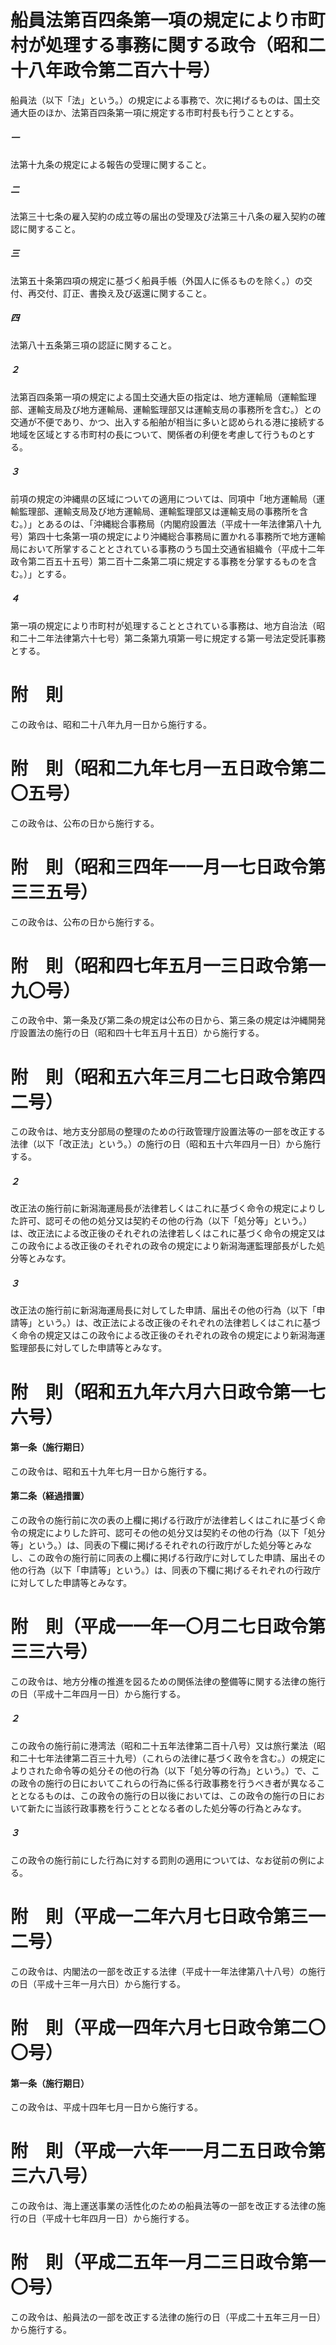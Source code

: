 # 船員法第百四条第一項の規定により市町村が処理する事務に関する政令（昭和二十八年政令第二百六十号）
船員法（以下「法」という。）の規定による事務で、次に掲げるものは、国土交通大臣のほか、法第百四条第一項に規定する市町村長も行うこととする。
##### 一
法第十九条の規定による報告の受理に関すること。
##### 二
法第三十七条の雇入契約の成立等の届出の受理及び法第三十八条の雇入契約の確認に関すること。
##### 三
法第五十条第四項の規定に基づく船員手帳（外国人に係るものを除く。）の交付、再交付、訂正、書換え及び返還に関すること。
##### 四
法第八十五条第三項の認証に関すること。
##### ２
法第百四条第一項の規定による国土交通大臣の指定は、地方運輸局（運輸監理部、運輸支局及び地方運輸局、運輸監理部又は運輸支局の事務所を含む。）との交通が不便であり、かつ、出入する船舶が相当に多いと認められる港に接続する地域を区域とする市町村の長について、関係者の利便を考慮して行うものとする。
##### ３
前項の規定の沖縄県の区域についての適用については、同項中「地方運輸局（運輸監理部、運輸支局及び地方運輸局、運輸監理部又は運輸支局の事務所を含む。）」とあるのは、「沖縄総合事務局（内閣府設置法（平成十一年法律第八十九号）第四十七条第一項の規定により沖縄総合事務局に置かれる事務所で地方運輸局において所掌することとされている事務のうち国土交通省組織令（平成十二年政令第二百五十五号）第二百十二条第二項に規定する事務を分掌するものを含む。）」とする。
##### ４
第一項の規定により市町村が処理することとされている事務は、地方自治法（昭和二十二年法律第六十七号）第二条第九項第一号に規定する第一号法定受託事務とする。
# 附　則
この政令は、昭和二十八年九月一日から施行する。
# 附　則（昭和二九年七月一五日政令第二〇五号）
この政令は、公布の日から施行する。
# 附　則（昭和三四年一一月一七日政令第三三五号）
この政令は、公布の日から施行する。
# 附　則（昭和四七年五月一三日政令第一九〇号）
この政令中、第一条及び第二条の規定は公布の日から、第三条の規定は沖縄開発庁設置法の施行の日（昭和四十七年五月十五日）から施行する。
# 附　則（昭和五六年三月二七日政令第四二号）
この政令は、地方支分部局の整理のための行政管理庁設置法等の一部を改正する法律（以下「改正法」という。）の施行の日（昭和五十六年四月一日）から施行する。
##### ２
改正法の施行前に新潟海運局長が法律若しくはこれに基づく命令の規定によりした許可、認可その他の処分又は契約その他の行為（以下「処分等」という。）は、改正法による改正後のそれぞれの法律若しくはこれに基づく命令の規定又はこの政令による改正後のそれぞれの政令の規定により新潟海運監理部長がした処分等とみなす。
##### ３
改正法の施行前に新潟海運局長に対してした申請、届出その他の行為（以下「申請等」という。）は、改正法による改正後のそれぞれの法律若しくはこれに基づく命令の規定又はこの政令による改正後のそれぞれの政令の規定により新潟海運監理部長に対してした申請等とみなす。
# 附　則（昭和五九年六月六日政令第一七六号）
#### 第一条（施行期日）
この政令は、昭和五十九年七月一日から施行する。
#### 第二条（経過措置）
この政令の施行前に次の表の上欄に掲げる行政庁が法律若しくはこれに基づく命令の規定によりした許可、認可その他の処分又は契約その他の行為（以下「処分等」という。）は、同表の下欄に掲げるそれぞれの行政庁がした処分等とみなし、この政令の施行前に同表の上欄に掲げる行政庁に対してした申請、届出その他の行為（以下「申請等」という。）は、同表の下欄に掲げるそれぞれの行政庁に対してした申請等とみなす。
# 附　則（平成一一年一〇月二七日政令第三三六号）
この政令は、地方分権の推進を図るための関係法律の整備等に関する法律の施行の日（平成十二年四月一日）から施行する。
##### ２
この政令の施行前に港湾法（昭和二十五年法律第二百十八号）又は旅行業法（昭和二十七年法律第二百三十九号）（これらの法律に基づく政令を含む。）の規定によりされた命令等の処分その他の行為（以下「処分等の行為」という。）で、この政令の施行の日においてこれらの行為に係る行政事務を行うべき者が異なることとなるものは、この政令の施行の日以後においては、この政令の施行の日において新たに当該行政事務を行うこととなる者のした処分等の行為とみなす。
##### ３
この政令の施行前にした行為に対する罰則の適用については、なお従前の例による。
# 附　則（平成一二年六月七日政令第三一二号）
この政令は、内閣法の一部を改正する法律（平成十一年法律第八十八号）の施行の日（平成十三年一月六日）から施行する。
# 附　則（平成一四年六月七日政令第二〇〇号）
#### 第一条（施行期日）
この政令は、平成十四年七月一日から施行する。
# 附　則（平成一六年一一月二五日政令第三六八号）
この政令は、海上運送事業の活性化のための船員法等の一部を改正する法律の施行の日（平成十七年四月一日）から施行する。
# 附　則（平成二五年一月二三日政令第一〇号）
この政令は、船員法の一部を改正する法律の施行の日（平成二十五年三月一日）から施行する。
